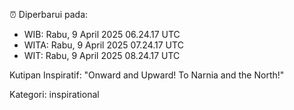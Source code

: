 ⏰ Diperbarui pada:
- WIB: Rabu, 9 April 2025 06.24.17 UTC
- WITA: Rabu, 9 April 2025 07.24.17 UTC
- WIT: Rabu, 9 April 2025 08.24.17 UTC

Kutipan Inspiratif:
"Onward and Upward!  To Narnia and the North!"


Kategori: inspirational

